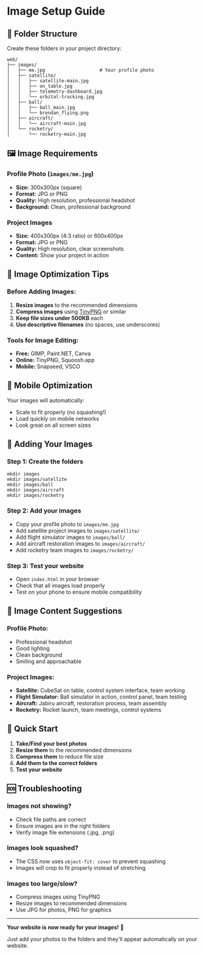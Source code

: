 # Image Setup Guide

## 📁 Folder Structure

Create these folders in your project directory:

```
web/
├── images/
│   ├── me.jpg                    # Your profile photo
│   ├── satellite/
│   │   ├── satellite-main.jpg
│   │   ├── on_table.jpg
│   │   ├── telemetry-dashboard.jpg
│   │   └── orbital-tracking.jpg
│   ├── ball/
│   │   ├── ball_main.jpg
│   │   └── brendan_flying.png
│   ├── aircraft/
│   │   └── aircraft-main.jpg
│   └── rocketry/
│       └── rocketry-main.jpg
```

## 🖼️ Image Requirements

### Profile Photo (`images/me.jpg`)
- **Size:** 300x300px (square)
- **Format:** JPG or PNG
- **Quality:** High resolution, professional headshot
- **Background:** Clean, professional background

### Project Images
- **Size:** 400x300px (4:3 ratio) or 600x400px
- **Format:** JPG or PNG
- **Quality:** High resolution, clear screenshots
- **Content:** Show your project in action

## 🎯 Image Optimization Tips

### Before Adding Images:
1. **Resize images** to the recommended dimensions
2. **Compress images** using [TinyPNG](https://tinypng.com/) or similar
3. **Keep file sizes under 500KB** each
4. **Use descriptive filenames** (no spaces, use underscores)

### Tools for Image Editing:
- **Free:** GIMP, Paint.NET, Canva
- **Online:** TinyPNG, Squoosh.app
- **Mobile:** Snapseed, VSCO

## 📱 Mobile Optimization

Your images will automatically:
- Scale to fit properly (no squashing!)
- Load quickly on mobile networks
- Look great on all screen sizes

## 🔧 Adding Your Images

### Step 1: Create the folders
```
mkdir images
mkdir images/satellite
mkdir images/ball
mkdir images/aircraft
mkdir images/rocketry
```

### Step 2: Add your images
- Copy your profile photo to `images/me.jpg`
- Add satellite project images to `images/satellite/`
- Add flight simulator images to `images/ball/`
- Add aircraft restoration images to `images/aircraft/`
- Add rocketry team images to `images/rocketry/`

### Step 3: Test your website
- Open `index.html` in your browser
- Check that all images load properly
- Test on your phone to ensure mobile compatibility

## 🎨 Image Content Suggestions

### Profile Photo:
- Professional headshot
- Good lighting
- Clean background
- Smiling and approachable

### Project Images:
- **Satellite:** CubeSat on table, control system interface, team working
- **Flight Simulator:** Ball simulator in action, control panel, team testing
- **Aircraft:** Jabiru aircraft, restoration process, team assembly
- **Rocketry:** Rocket launch, team meetings, control systems

## 🚀 Quick Start

1. **Take/Find your best photos**
2. **Resize them** to the recommended dimensions
3. **Compress them** to reduce file size
4. **Add them to the correct folders**
5. **Test your website**

## 🆘 Troubleshooting

### Images not showing?
- Check file paths are correct
- Ensure images are in the right folders
- Verify image file extensions (.jpg, .png)

### Images look squashed?
- The CSS now uses `object-fit: cover` to prevent squashing
- Images will crop to fit properly instead of stretching

### Images too large/slow?
- Compress images using TinyPNG
- Resize images to recommended dimensions
- Use JPG for photos, PNG for graphics

---

**Your website is now ready for your images!** 🎉

Just add your photos to the folders and they'll appear automatically on your website.
